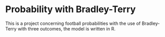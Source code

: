 # Probability with Bradley-Terry
This is a project concerning football probabilities with the use of Bradley-Terry with three outcomes, the model is written in R.
